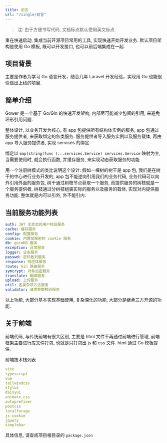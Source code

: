 ```yaml
---
title: 前言
url: "/single/前言"
---
```


> 注: 由于方便书写代码, 文档标点默认使用英文标点.

重在快速启动, 集成当前开源项目常用的工具, 实现快速开始开发业务. 默认项目架构是使用 Go 模板, 既可以开发接口, 也可以前后端集成在一起.

## 项目背景

主要是作者为学习 Go 语言开发，结合几年 Laravel 开发经验，实现用 Go 也能很快做出上线的项目.

## 简单介绍

Gower 是一个基于 Go/Gin 的快速开发架构, 内部尽可能减少包间的引用, 来避免环形引用问题.

整体设计, 以业务开发为核心, 有 app 包提供所有结构体实例的服务, app 包通过服务提供者, 来获取绑定的各类服务. 服务提供者导入服务实例以及服务载体, 再由 app 导入服务提供者, 实现 services 的绑定.

绑定以 `map[string]func (...services.Service) services.Service` 映射为主, 当需要使用时, 就会执行函数, 并缓存服务, 来实现动态获取服务的功能

用一个注册树模式的类比说明这个设计: 假如一棵树的树干是 app 包, 我们是在树干的中心进行业务开发的, app 包不能逆向引用我们的业务代码, 业务代码可以向外引用外面的服务包, 树干通过树枝节点获取一个服务, 而提供服务的树枝就是一个服务提供者, 树枝通过分树枝组装实际的服务以及服务的载体, 实现对内提供服务功能. 整体就是内可以引外, 外不能引内.

## 当前服务功能列表

```yaml
auth: JWT 无状态的用户校验服务
cache: 缓存服务
config: 配置服务
cookie: 内置加解密的 cookie 服务
db: gormDB 服务
exception: 异常服务
logger: 日志服务
passwd: 密码散列服务
response: 响应体服务
route: Gin 路由服务
symcrypt: 对称加密服务
translate: 翻译服务
upload: 上传服务
util: 各类杂项方法服务
validator: 请求参数校验服务
```

以上功能, 大部分基本实现基础使用, 复杂深化的功能, 大部分是继承三方开源的功能.

## 关于前端

前端代码, 与传统前端有很大区别, 主要是 html 文件不再通过前端进行管理, 前端框架主要进行库文件打包, 也就是只打包出 js 和 css 文件. html 通过 Go 模板提供.

前端技术栈列表

```yaml
vite
typescript
vue
tailwindcss
stylus
daisyui
animate.css
autoprefixer
postcss
localforage
js-cookie
jquery
simplebar
```

具体信息, 请查阅项目根目录的 `package.json`
